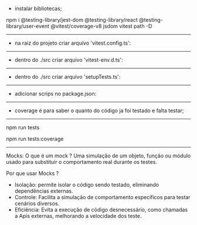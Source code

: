 - instalar bibliotecas;

npm i @testing-library/jest-dom @testing-library/react @testing-library/user-event @vitest/coverage-v8 jsdom vitest path -D

-------------------------------------------

- na raiz do projeto criar arquivo 'vitest.config.ts':

-------------------------------------------

- dentro do ./src criar arquivo 'vitest-env.d.ts':

-----------------------------------------

- dentro do ./src criar arquivo 'setupTests.ts':

-------------------------------------------

- adicionar scrips no package.json:

--------------------------------------------
- coverage é para saber o quanto do código ja foi testado e falta testar;

--------------------------------------------

npm run tests

npm run tests:coverage

-------------------------------------

Mocks:
O que é um mock ?
Uma simulação de um objeto, função ou módulo usado para substituir o comportamento real durante os testes.

Por que usar Mocks ?
- Isolação: permite isolar o código sendo testado, eliminando dependências externas.
- Controle: Facilita a simulação de comportamento específicos para testar cenários diversos.
- Eficiência: Evita a execução de código desnecessário, como chamadas a Apis externas, melhorando a velocidade dos teste.


